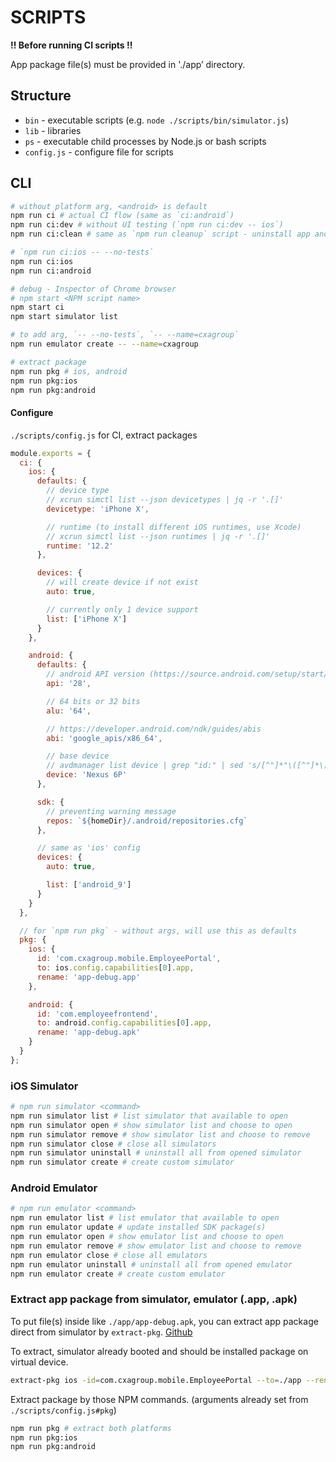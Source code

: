 # SCRIPTS

**!! Before running CI scripts !!**

App package file(s) must be provided in './app’ directory.

## Structure

- `bin` - executable scripts (e.g. `node ./scripts/bin/simulator.js`)
- `lib` - libraries
- `ps` - executable child processes by Node.js or bash scripts
- `config.js` - configure file for scripts

## CLI

```bash
# without platform arg, <android> is default
npm run ci # actual CI flow (same as `ci:android`)
npm run ci:dev # without UI testing (`npm run ci:dev -- ios`)
npm run ci:clean # same as `npm run cleanup` script - uninstall app and close

# `npm run ci:ios -- --no-tests`
npm run ci:ios
npm run ci:android

# debug - Inspector of Chrome browser
# npm start <NPM script name>
npm start ci
npm start simulator list

# to add arg, `-- --no-tests`, `-- --name=cxagroup`
npm run emulator create -- --name=cxagroup

# extract package
npm run pkg # ios, android
npm run pkg:ios
npm run pkg:android
```

#### Configure

`./scripts/config.js` for CI, extract packages

```javascript
module.exports = {
  ci: {
    ios: {
      defaults: {
        // device type
        // xcrun simctl list --json devicetypes | jq -r '.[]'
        devicetype: 'iPhone X',

        // runtime (to install different iOS runtimes, use Xcode)
        // xcrun simctl list --json runtimes | jq -r '.[]'
        runtime: '12.2'
      },

      devices: {
        // will create device if not exist
        auto: true,

        // currently only 1 device support
        list: ['iPhone X']
      }
    },

    android: {
      defaults: {
        // android API version (https://source.android.com/setup/start/build-numbers)
        api: '28',

        // 64 bits or 32 bits
        alu: '64',

        // https://developer.android.com/ndk/guides/abis
        abi: 'google_apis/x86_64',

        // base device
        // avdmanager list device | grep "id:" | sed 's/[^"]*"\([^"]*\)".*/\1/'
        device: 'Nexus 6P'
      },

      sdk: {
        // preventing warning message
        repos: `${homeDir}/.android/repositories.cfg`
      },

      // same as 'ios' config
      devices: {
        auto: true,

        list: ['android_9']
      }
    }
  },

  // for `npm run pkg` - without args, will use this as defaults
  pkg: {
    ios: {
      id: 'com.cxagroup.mobile.EmployeePortal',
      to: ios.config.capabilities[0].app,
      rename: 'app-debug.app'
    },

    android: {
      id: 'com.employeefrontend',
      to: android.config.capabilities[0].app,
      rename: 'app-debug.apk'
    }
  }
};
```

### iOS Simulator

```bash
# npm run simulator <command>
npm run simulator list # list simulator that available to open
npm run simulator open # show simulator list and choose to open
npm run simulator remove # show simulator list and choose to remove
npm run simulator close # close all simulators
npm run simulator uninstall # uninstall all from opened simulator
npm run simulator create # create custom simulator
```

### Android Emulator

```bash
# npm run emulator <command>
npm run emulator list # list emulator that available to open
npm run emulator update # update installed SDK package(s)
npm run emulator open # show emulator list and choose to open
npm run emulator remove # show emulator list and choose to remove
npm run emulator close # close all emulators
npm run emulator uninstall # uninstall all from opened emulator
npm run emulator create # create custom emulator
```

### Extract app package from simulator, emulator (.app, .apk)

To put file(s) inside like `./app/app-debug.apk`, you can extract app package direct from simulator by `extract-pkg`. [Github](https://github.com/jsveron23/extract-pkg)

To extract, simulator already booted and should be installed package on virtual device.

```bash
extract-pkg ios -id=com.cxagroup.mobile.EmployeePortal --to=./app --rename=app-debug.app
```

Extract package by those NPM commands. (arguments already set from `./scripts/config.js#pkg`)

```bash
npm run pkg # extract both platforms
npm run pkg:ios
npm run pkg:android
```
